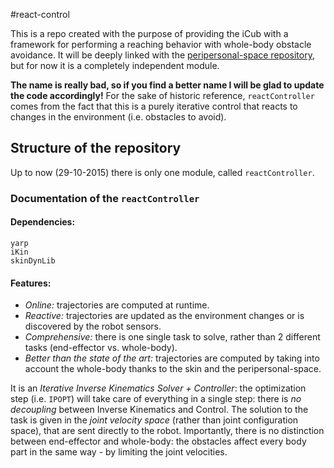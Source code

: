 #react-control

This is a repo created with the purpose of providing the iCub with a framework for performing a reaching behavior with whole-body obstacle avoidance. It will be deeply linked with the [peripersonal-space repository](https://github.com/robotology/peripersonal-space), but for now it is a completely independent module.

**The name is really bad, so if you find a better name I will be glad to update the code accordingly!** For the sake of historic reference, `reactController` comes from the fact that this is a purely iterative control that reacts to changes in the environment (i.e. obstacles to avoid).

## Structure of the repository

Up to now (29-10-2015) there is only one module, called `reactController`.

### Documentation of the `reactController`

#### Dependencies:
    yarp
    iKin
    skinDynLib

#### Features:

 * *Online:* trajectories are computed at runtime.
 * *Reactive:* trajectories are updated as the environment changes or is discovered by the robot sensors.
 * *Comprehensive:* there is one single task to solve, rather than 2 different tasks (end-effector vs. whole-body).
 * *Better than the state of the art:* trajectories are computed by taking into account the whole-body thanks to the skin and the peripersonal-space.

It is an *Iterative Inverse Kinematics Solver + Controller*: the optimization step (i.e. `IPOPT`) will take care of everything in a single step: there is *no decoupling* between Inverse Kinematics and Control. The solution to the task is given in the *joint velocity space* (rather than joint configuration space), that are sent directly to the robot. Importantly, there is no distinction between end-effector and whole-body: the obstacles affect every body part in the same way - by limiting the joint velocities.

